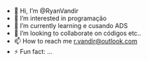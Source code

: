 - 👋 Hi, I’m @RyanVandir
- 👀 I’m interested in programação 
- 🌱 I’m currently learning e cusando ADS
- 💞️ I’m looking to collaborate on códigos etc..
- 📫 How to reach me r.vandir@outlook.com  
- ⚡ Fun fact: ...

<!---
RyanVandir/RyanVandir is a ✨ special ✨ repository because its `README.md` (this file) appears on your GitHub profile.
You can click the Preview link to take a look at your changes.
--->
